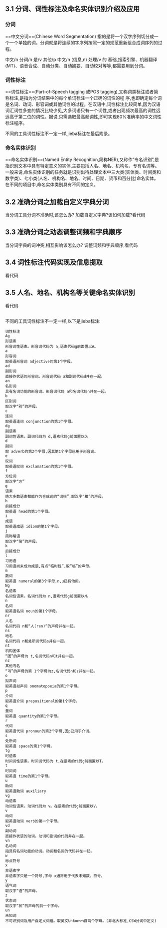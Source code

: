 ## 3.1 分词、词性标注及命名实体识别介绍及应用
### 分词
==中文分词==(Chinese Word Segmentation) 指的是将一个汉字序列切分成一个一个单独的词。分词就是将连续的字序列按照一定的规范重新组合成词序列的过程。

中文/n 分词/n 是/v 其他/p 中文/n (信息,n) 处理/v 的 基础,搜索引擎、机器翻译(MT)、语音合成、自动分类、自动摘要、自动校对等等,都需要用到分词。

### 词性标注
==词性标注==(Part-of-Speech tagging 或POS tagging),又称词类标注或者简称标注,是指为分词结果中的每个单词标注一个正确的词性的程
序,也即确定每个词是名词、动词、形容词或其他词性的过程。在汉语中,词性标注比较简单,因为汉语词汇词性多变的情况比较少见,大多词语只有一个词性,或者出现频次最高的词性远远高于第二位的词性。据说,只需选取最高频词性,即可实现80%准确率的中文词性标注程序。

不同的工具词性标注不一定一样,jieba标注在最后附录。

### 命名实体识别
==命名实体识别==(Named Entity Recognition,简称NER),又称作“专名识别”,是指识别文本中具有特定意义的实体,主要包括人名、地名、机构名、专有名词等。一般来说,命名实体识别的任务就是识别出待处理文本中三大类(实体类、时间类和数字类)、七小类(人名、机构名、地名、时间、日期、货币和百分比)命名实体。
在不同的顷目中,命名实体类别具有不同的定义。


## 3.2 准确分词之加载自定义字典分词

当分词工具分词不准确时,该怎么办?
加载自定义字典?该如何加载?看代码

## 3.3 准确分词之动态调整词频和字典顺序

当分词字典的词冲突,相互影响该怎么办?
调整词频和字典顺序,看代码

## 3.4 词性标注代码实现及信息提取

看代码

## 3.5 人名、地名、机构名等关键命名实体识别

看代码

## 

不同的工具词性标注不一定一样,以下是jieba标注:
```
词性标注
Ag
形语素
形容词性语素。形容词代码为 a,语素代码g前面置以A。
a
形容词
取英语形容词 adjective的第1个字母。
ad
副形词
直接作状语的形容词。形容词代码 a和副词代码d并在一起。
an
名形词
具有名词功能的形容词。形容词代码 a和名词代码n并在一起。
b
区别词
取汉字“别”的声母。
c
连词
取英语连词 conjunction的第1个字母。
dg
副语素
副词性语素。副词代码为 d,语素代码g前面置以D。
d
副词
取 adverb的第2个字母,因其第1个字母已用于形容词。
e
叹词
取英语叹词 exclamation的第1个字母。
f
方位词
取汉字“方”
g
语素
绝大多数语素都能作为合成词的“词根”,取汉字“根”的声母。
h
前接成分
取英语 head的第1个字母。
i
成语
取英语成语 idiom的第1个字母。
j
简称略语
取汉字“简”的声母。
k
后接成分
l
习用语
习用语尚未成为成语,有点“临时性”,取“临”的声母。
m
数词
取英语 numeral的第3个字母,n,u已有他用。
Ng
名语素
名词性语素。名词代码为 n,语素代码g前面置以N。
n
名词
取英语名词 noun的第1个字母。
nr
人名
名词代码 n和“人(ren)”的声母并在一起。
ns
地名
名词代码 n和处所词代码s并在一起。
nt
机构团体
“团”的声母为 t,名词代码n和t并在一起。
nz
其他丏名
“丏”的声母的第 1个字母为z,名词代码n和z并在一起。
o
拟声词
取英语拟声词 onomatopoeia的第1个字母。
p
介词
取英语介词 prepositional的第1个字母。
q
量词
取英语 quantity的第1个字母。
r
代词
取英语代词 pronoun的第2个字母,因p已用于介词。
s
处所词
取英语 space的第1个字母。
tg
时语素
时间词性语素。时间词代码为 t,在语素的代码g前面置以T。
t
时间词
取英语 time的第1个字母。
u
助词
取英语助词 auxiliary
vg
动语素
动词性语素。动词代码为 v。在语素的代码g前面置以V。
v
动词
取英语动词 verb的第一个字母。
vd
副动词
直接作状语的动词。动词和副词的代码并在一起。
vn
名动词
指具有名词功能的动词。动词和名词的代码并在一起。
w
标点符号
x
非语素字
非语素字只是一个符号,字母 x通常用于代表未知数、符号。
y
语气词
取汉字“语”的声母。
z
状态词
取汉字“状”的声母的前一个字母。
un
未知词
不可识别词及用户自定义词组。取英文Unkonwn首两个字母。(非北大标准,CSW分词中定义)
```






